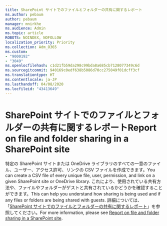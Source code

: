 ```yaml
---
title: SharePoint サイトでのファイルとフォルダーの共有に関するレポート
ms.author: pebaum
author: pebaum
manager: mnirkhe
ms.audience: Admin
ms.topic: article
ROBOTS: NOINDEX, NOFOLLOW
localization_priority: Priority
ms.collection: Adm_O365
ms.custom:
- "9000192"
- "3049"
ms.openlocfilehash: c1d21fb59da298c99bda8a685cb7128077349c6d
ms.sourcegitcommit: 940169c0edf638b5086d70cc275049f01dcff3cf
ms.translationtype: HT
ms.contentlocale: ja-JP
ms.lasthandoff: 04/08/2020
ms.locfileid: "43413649"
---
```

# <a name="report-on-file-and-folder-sharing-in-a-sharepoint-site"></a><span data-ttu-id="1c753-102">SharePoint サイトでのファイルとフォルダーの共有に関するレポート</span><span class="sxs-lookup"><span data-stu-id="1c753-102">Report on file and folder sharing in a SharePoint site</span></span>

<span data-ttu-id="1c753-103">特定の SharePoint サイトまたは OneDrive ライブラリのすべての一意のファイル、ユーザー、アクセス許可、リンクの CSV ファイルを作成できます。</span><span class="sxs-lookup"><span data-stu-id="1c753-103">You can create a CSV file of every unique file, user, permission, and link on a given SharePoint site or OneDrive library.</span></span> <span data-ttu-id="1c753-104">これにより、使用されている共有方法や、ファイルやフォルダーがゲストと共有されているかどうかを確認することができます。</span><span class="sxs-lookup"><span data-stu-id="1c753-104">This can help you understand how sharing is being used and if any files or folders are being shared with guests.</span></span> <span data-ttu-id="1c753-105">詳細については、「[SharePoint サイトでのファイルとフォルダーの共有に関するレポート](https://docs.microsoft.com/sharepoint/sharing-reports)」を参照してください。</span><span class="sxs-lookup"><span data-stu-id="1c753-105">For more information, please see [Report on file and folder sharing in a SharePoint site](https://docs.microsoft.com/sharepoint/sharing-reports).</span></span>
